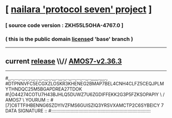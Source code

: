 
# [ [nailara 'protocol seven' project](http://nailara.network/) ]

### [ source code version : ZKH55L5OHA-4767.0 ]

### ( this is the public domain [license](../license)d 'base' branch )
---
## current [release](https://github.com/nailara-technologies/protocol-7/releases) \\\\// [AMOS7-v2.36.3](https://github.com/nailara-technologies/protocol-7/releases/tag/AMOS7-v2.36.3)
---

#,,..,...,..,,.,.,.,,,.,.,,..,,,.,.,,,..,,,.,,..,,...,...,...,,..,,,,,,.,,,,.,
#DTPNNVFC5ECGXZLOSKR3KHENEG2BMAP7BEL4CNH4CLFZ5CEQJPLMYTHNDQC25M5BGAPDREA27TDOK
#\\\|O44274COTU7H43BJHLQ5DUWZ7U6ZGDIFFEKK2G3P5FZKSOPAPIY \ / AMOS7 \ YOURUM ::
#\[7]C6TTFIHBENNG6SZDYIVZFMS6GUISZIQ3YRSVXAMCTP2C6SYBEICY 7  DATA SIGNATURE ::
#:::::::::::::::::::::::::::::::::::::::::::::::::::::::::::::::::::::::::::::
